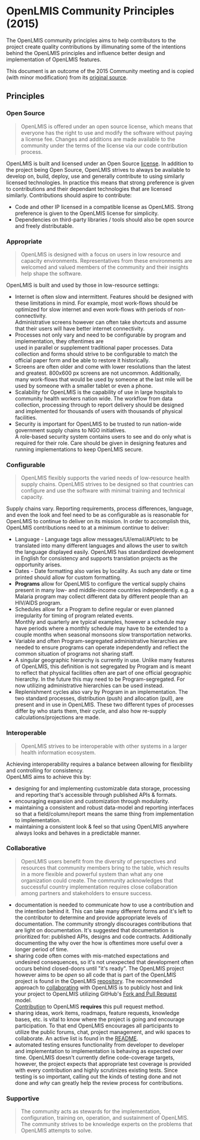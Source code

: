 # OpenLMIS Community Principles (2015)
The OpenLMIS community principles aims to help contributors to the project create quality contributions
by illimunating some of the intentions behind the OpenLMIS principles and influence better design and 
implementation of OpenLMIS features.

This document is an outcome of the 2015 Community meeting and is copied (with minor modification) from its
[original source](https://github.com/OpenLMIS/open-lmis/blob/master/STYLE-GUIDE.md).

## Principles

### <a name="open_source"></a>Open Source
> OpenLMIS is offered under an open source license, which means that everyone has the right to use and modify the 
> software without paying a license fee. Changes and additions are made available to the community under the terms of 
> the license via our code contribution process.

OpenLMIS is built and licensed under an Open Source [license](https://github.com/OpenLMIS/openlmis-ref-distro/blob/master/LICENSE).
In addition to the project being Open 
Source, OpenLMIS strives to always be available to develop on, build, deploy, use and generally contribute to using 
similarly licensed technologies.  In practice this means that strong preference is given to contributions and their 
dependant technologies that are licensed similarly.  Contributions should aspire to contribute:

* Code and other IP licensed in a compatible license as OpenLMIS.  Strong preference is given to the OpenLMIS license
 for simplicity.
* Dependencies on third-party libraries / tools should also be open source and freely distributable.

### <a name="appropriate"></a>Appropriate
> OpenLMIS is designed with a focus on users in low resource and capacity environments.  Representatives from these 
> environments are welcomed and valued members of the community and their insights help shape the software.

OpenLMIS is built and used by those in low-resource settings:

* Internet is often slow and intermittent.  Features should be designed with these limitations in mind.  For example, most 
work-flows should be optimized for slow internet and even work-flows with periods of non-connectivity.  
Administrative screens however can often take shortcuts and assume that their users will have better internet 
connectivity.
* Processes not only vary and need to be configurable by program and implementation, they oftentimes are  
used in parallel or supplement traditional paper processes.  Data collection and forms should strive to 
be configurable to match the official paper form and be able to restore it historically.
* Screens are often older and come with lower resolutions than the latest and greatest.  800x600 px screens are not uncommon.  Additionally, many work-flows that would be used by someone at the last mile will be used by someone with a
smaller tablet or even a phone.
* Scalability for OpenLMIS is the capability of use in large hospitals to community health 
workers nation wide.  The workflow from data collection, processing through to report delivery should be designed and implemented for thousands of users with thousands of physical facilities.
* Security is important for OpenLMIS to be trusted to run nation-wide government supply chains to NGO initiatives.  
A role-based security system contains users to see and do only what is required for their role.  Care should be given
in designing features and running implementations to keep OpenLMIS secure.

### <a name="configurable"></a>Configurable
> OpenLMIS flexibly supports the varied needs of low-resource health supply chains. OpenLMIS strives to be 
> designed so that countries can configure and use the software with minimal training and technical capacity.

Supply chains vary.  Reporting requirements, process differences, language, and even the look and feel need to be as 
configurable as is reasonable for OpenLMIS to continue to deliver on its mission.  In order to accomplish this, OpenLMIS
contributions need to at a minimum continue to deliver:

* Language - Language tags allow messages/UI/email/API/etc to be translated into many different languages and allows 
the user to switch the language displayed easily.  OpenLMIS has standardized development in English for consistency
and supports translation projects as the opportunity arises.
* Dates - Date formatting also varies by locality.  As such any date or time printed should allow for custom 
formatting.
* **Programs** allow for OpenLMIS to configure the vertical supply chains present in many low- and middle-income 
countries independently.  e.g. a Malaria program may collect different data by different people than an HIV/AIDS 
program.
* Schedules allow for a Program to define regular or even planned irregularity for timing of program related events.  
Monthly and quarterly are typical examples, however a schedule may have periods where a monthly schedule may have to 
be extended to a couple months when seasonal monsoons slow transportation networks.
* Variable and often Program-segregated administrative hierarchies are needed to ensure programs can operate 
independently and reflect the common situation of programs not sharing staff.
* A singular geographic hierarchy is currently in use.  Unlike many features of OpenLMIS, this definition is not 
segregated by Program and is meant to reflect that physical facilities often are part of one official geographic 
hierarchy.  In the future this may need to be Program-segregated.  For now utilizing administrative hierarchies can 
be used instead.
* Replenishment cycles also vary by Program in an implementation.  The two standard processes, distribution (push) 
and allocation (pull), are present and in use in OpenLMIS.  These two different types of processes differ by who 
starts them, their cycle, and also how re-supply calculations/projections are made.

### <a name="interoperable"></a>Interoperable
> OpenLMIS strives to be interoperable with other systems in a larger health information ecosystem.

Achieving interoperability requires a balance between allowing for flexibility and controlling for consistency.  
OpenLMIS aims to achieve this by:

* designing for and implementing customizable data storage, processing and reporting that's accessible through 
published APIs & formats.
* encouraging expansion and customization through modularity.
* maintaining a consistent and robust data-model and reporting interfaces so that a field/column/report means the 
same thing from implementation to implementation. 
* maintaining a consistent look & feel so that using OpenLMIS anywhere always looks and behaves in a predictable manner.

### <a name="collaborative"></a>Collaborative
> OpenLMIS users benefit from the diversity of perspectives and resources that community members bring to the table, 
> which results in a more flexible and powerful system than what any one organization could create. The community 
> acknowledges that successful country implementation requires close collaboration among partners and stakeholders to 
> ensure success.

* documentation is needed to communicate how to use a contribution and the intention behind it.  This can take many 
different forms and it's left to the contributor to determine and provide appropriate levels of documentation.  The 
community strongly discourages contributions that are light on documentation.  It's suggested that documentation is 
prioritized for: published APIs, designs and code contracts.  Additionally documenting the why over the how is 
oftentimes more useful over a longer period of time.
* sharing code often comes with mis-matched expectations and undesired consequences, so it's not unexpected that 
development often occurs behind closed-doors until "it's ready".  The OpenLMIS project however aims to be *open* so all 
code that is part of the OpenLMIS project is found in the OpenLMIS [repository](https://github.com/OpenLMIS/open-lmis).
The recommended approach to [collaborating](CONTRIBUTING.md) with OpenLMIS is to publicly host and link 
your project to OpenLMIS utilizing GitHub's 
[Fork and Pull Request](https://help.github.com/categories/collaborating-on-projects-using-pull-requests/) model.  
[Contribution](CONTRIBUTING.md) to OpenLMIS **requires** this pull request method.
* sharing ideas, work items, roadmaps, feature requests, knowledge bases, etc. is vital to know where the project is 
going and encourage participation.  To that end OpenLMIS encourages all participants to utilize 
the public forums, chat, project management, and wiki spaces to collaborate.  An active list is found in the 
[README](README.md).
* automated testing ensures functionality from developer to developer and implementation to implementation is 
behaving as expected over time.  OpenLMIS doesn't currently define code-coverage targets, however, the project expects 
that appropriate test coverage is provided with every contribution and highly scrutinizes existing tests.  Since 
testing is so important, calling out the kinds of testing done and not done and *why* can greatly help the review 
process for contributions.


### <a name="supportive"></a>Supportive
> The community acts as stewards for the implementation, configuration, training on, operation, and sustainment 
> of OpenLMIS. The community strives to be knowledge experts on the problems that OpenLMIS attempts to solve.
